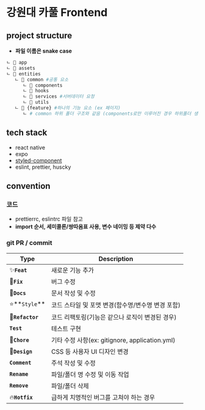 # 강원대 카풀 Frontend

## project structure

- **파일 이름은 snake case**

```bash
ㄴ 📂 app
ㄴ 📂 assets
ㄴ 📂 entities
   ㄴ 📂 common #공통 요소
      ㄴ 📂 components
      ㄴ 📂 hooks
      ㄴ 📂 services #서버데이터 요청
      ㄴ 📂 utils
   ㄴ 📂 {feature} #하나의 기능 요소 (ex 페이지)
      ㄴ # common 하위 폴더 구조와 같음 (components로만 이루어진 경우 하위폴더 생략 가능)
```

## tech stack

- react native
- expo
- [styled-component](https://styled-components.com/docs/basics#react-native)
- eslint, prettier, huscky

## convention

### 코드

- prettierrc, eslintrc 파일 참고
- **import 순서, 세미콜론/쌍따옴표 사용, 변수 네이밍 등 제약 다수**

### git PR / commit

| **Type**         | **Description**                                   |
| ---------------- | ------------------------------------------------- |
| ✨**`Feat`**     | 새로운 기능 추가                                  |
| 🔨**`Fix`**      | 버그 수정                                         |
| 📝**`Docs`**     | 문서 작성 및 수정                                 |
| ⭐️**`Style`**   | 코드 스타일 및 포맷 변경(함수명/변수명 변경 포함) |
| 🧠**`Refactor`** | 코드 리팩토링(기능은 같으나 로직이 변경된 경우)   |
| **`Test`**       | 테스트 구현                                       |
| 🍎**`Chore`**    | 기타 수정 사항(ex: gitignore, application.yml)    |
| 🎨**`Design`**   | CSS 등 사용자 UI 디자인 변경                      |
| **`Comment`**    | 주석 작성 및 수정                                 |
| **`Rename`**     | 파일/폴더 명 수정 및 이동 작업                    |
| **`Remove`**     | 파일/폴더 삭제                                    |
| 🔥**`Hotfix`**   | 급하게 치명적인 버그를 고쳐야 하는 경우           |
